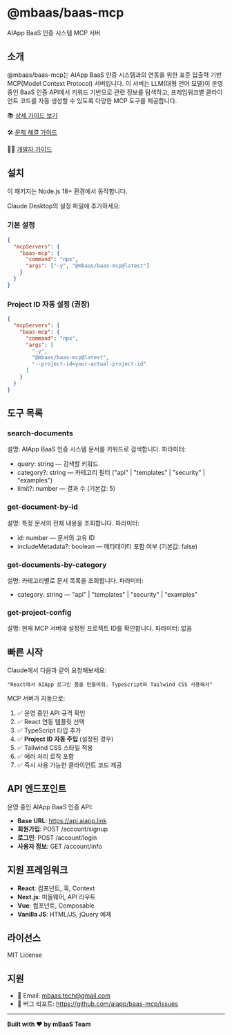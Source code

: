 # @mbaas/baas-mcp
AIApp BaaS 인증 시스템 MCP 서버

## 소개
@mbaas/baas-mcp는 AIApp BaaS 인증 시스템과의 연동을 위한 표준 입출력 기반 MCP(Model Context Protocol) 서버입니다. 이 서버는 LLM(대형 언어 모델)이 운영 중인 BaaS 인증 API에서 키워드 기반으로 관련 정보를 탐색하고, 프레임워크별 클라이언트 코드를 자동 생성할 수 있도록 다양한 MCP 도구를 제공합니다.

📚 [상세 가이드 보기](GUIDE.md)

🛠️ [문제 해결 가이드](TROUBLESHOOTING.md)

👩‍💻 [개발자 가이드](DEVELOPMENT.md)

## 설치
이 패키지는 Node.js 18+ 환경에서 동작합니다.

Claude Desktop의 설정 파일에 추가하세요:

### 기본 설정
```json
{
  "mcpServers": {
    "baas-mcp": {
      "command": "npx",
      "args": ["-y", "@mbaas/baas-mcp@latest"]
    }
  }
}
```

### Project ID 자동 설정 (권장)
```json
{
  "mcpServers": {
    "baas-mcp": {
      "command": "npx", 
      "args": [
        "-y", 
        "@mbaas/baas-mcp@latest", 
        "--project-id=your-actual-project-id"
      ]
    }
  }
}
```

## 도구 목록

### search-documents
설명: AIApp BaaS 인증 시스템 문서를 키워드로 검색합니다.
파라미터:
- query: string — 검색할 키워드
- category?: string — 카테고리 필터 ("api" | "templates" | "security" | "examples")
- limit?: number — 결과 수 (기본값: 5)

### get-document-by-id
설명: 특정 문서의 전체 내용을 조회합니다.
파라미터:
- id: number — 문서의 고유 ID
- includeMetadata?: boolean — 메타데이터 포함 여부 (기본값: false)

### get-documents-by-category
설명: 카테고리별로 문서 목록을 조회합니다.
파라미터:
- category: string — "api" | "templates" | "security" | "examples"

### get-project-config
설명: 현재 MCP 서버에 설정된 프로젝트 ID를 확인합니다.
파라미터: 없음

## 빠른 시작

Claude에서 다음과 같이 요청해보세요:

```
"React에서 AIApp 로그인 폼을 만들어줘. TypeScript와 Tailwind CSS 사용해서"
```

MCP 서버가 자동으로:
1. ✅ 운영 중인 API 규격 확인
2. ✅ React 연동 템플릿 선택  
3. ✅ TypeScript 타입 추가
4. ✅ **Project ID 자동 주입** (설정된 경우)
5. ✅ Tailwind CSS 스타일 적용
6. ✅ 에러 처리 로직 포함
7. ✅ 즉시 사용 가능한 클라이언트 코드 제공

## API 엔드포인트

운영 중인 AIApp BaaS 인증 API:
- **Base URL**: https://api.aiapp.link
- **회원가입**: POST /account/signup
- **로그인**: POST /account/login  
- **사용자 정보**: GET /account/info

## 지원 프레임워크

- **React**: 컴포넌트, 훅, Context
- **Next.js**: 미들웨어, API 라우트  
- **Vue**: 컴포넌트, Composable
- **Vanilla JS**: HTML/JS, jQuery 예제

## 라이선스

MIT License

## 지원

- 📧 Email: mbaas.tech@gmail.com
- 🐛 버그 리포트: https://github.com/aiapp/baas-mcp/issues

---

**Built with ❤️ by mBaaS Team**